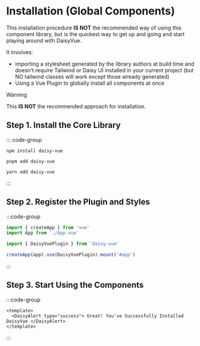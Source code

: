 # Installation (Global Components)

This installation procedure **IS NOT** the recommended way of using this component library, but is the quickest way to get up and going and start playing around with DaisyVue.

It involves:

- importing a stylesheet generated by the library authors at build time and doesn't require Tailwind or Daisy UI installed in your current project (but NO tailwind classes will work except those already generated)
- Using a Vue Plugin to globally install all components at once

> [!WARNING]
> This **IS NOT** the recommended approach for installation.

## Step 1. Install the Core Library

::: code-group

```npm bash
npm install daisy-vue
```

```pnpm bash
pnpm add daisy-vue
```

```yarn bash
yarn add daisy-vue
```

:::

## Step 2. Register the Plugin and Styles

:::code-group

```ts [src/main.ts]
import { createApp } from 'vue'
import App from './App.vue'

import { DaisyVuePlugin } from 'daisy-vue'

createApp(app).use(DaisyVuePlugin).mount('#app')
```

:::

## Step 3. Start Using the Components

:::code-group

```vue [App.vue]
<template>
  <DaisyAlert type="success"> Great! You've Successfully Installed DaisyVue </DaisyAlert>
</template>
```

:::
